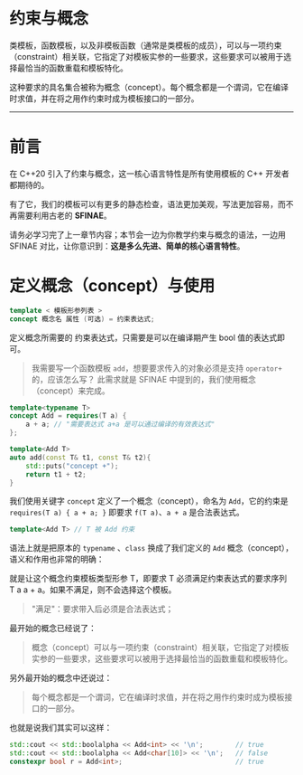 # 约束与概念

类模板，函数模板，以及非模板函数（通常是类模板的成员），可以与一项约束（constraint）相关联，它指定了对模板实参的一些要求，这些要求可以被用于选择最恰当的函数重载和模板特化。

这种要求的具名集合被称为概念（concept）。每个概念都是一个谓词，它在编译时求值，并在将之用作约束时成为模板接口的一部分。

---

# 前言

在 C++20 引入了约束与概念，这一核心语言特性是所有使用模板的 C++ 开发者都期待的。

有了它，我们的模板可以有更多的静态检查，语法更加美观，写法更加容易，而不再需要利用古老的 **SFINAE**。

请务必学习完了上一章节内容；本节会一边为你教学约束与概念的语法，一边用 SFINAE 对比，让你意识到：**这是多么先进、简单的核心语言特性**。

# 定义概念（concept）与使用

```cpp
template < 模板形参列表 >
concept 概念名 属性 (可选) = 约束表达式;
```

定义概念所需要的 约束表达式，只需要是可以在编译期产生 bool 值的表达式即可。

> 我需要写一个函数模板 `add`，想要要求传入的对象必须是支持 `operator+` 的，应该怎么写？
> 此需求就是 SFINAE 中提到的，我们使用概念（concept）来完成。

```cpp
template<typename T>
concept Add = requires(T a) {
    a + a; // "需要表达式 a+a 是可以通过编译的有效表达式"
};

template<Add T>
auto add(const T& t1, const T& t2){
    std::puts("concept +");
    return t1 + t2;
}
```

我们使用关键字 `concept` 定义了一个概念（concept），命名为 `Add`，它的约束是 `requires(T a) { a + a; }` 即要求 `f(T a)`、`a + a` 是合法表达式。

```cpp
template<Add T> // T 被 Add 约束
```

语法上就是把原本的 `typename` 、`class` 换成了我们定义的 `Add` 概念（concept），语义和作用也非常的明确：

就是让这个概念约束模板类型形参 T，即要求 T 必须满足约束表达式的要求序列 T a a + a。如果不满足，则不会选择这个模板。
> "满足"：要求带入后必须是合法表达式；

最开始的概念已经说了：

> 概念（concept）可以与一项约束（constraint）相关联，它指定了对模板实参的一些要求，这些要求可以被用于选择最恰当的函数重载和模板特化。

另外最开始的概念中还说过：

> 每个概念都是一个谓词，它在编译时求值，并在将之用作约束时成为模板接口的一部分。

也就是说我们其实可以这样：
```cpp
std::cout << std::boolalpha << Add<int> << '\n';        // true
std::cout << std::boolalpha << Add<char[10]> << '\n';   // false
constexpr bool r = Add<int>;                            // true
```
